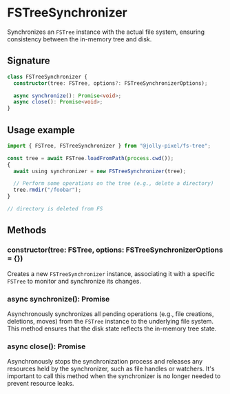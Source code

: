 # FSTreeSynchronizer

Synchronizes an `FSTree` instance with the actual file system, ensuring consistency between the in-memory tree and disk.

## Signature

```typescript
class FSTreeSynchronizer {
  constructor(tree: FSTree, options?: FSTreeSynchronizerOptions);

  async synchronize(): Promise<void>;
  async close(): Promise<void>;
}
```

## Usage example

```typescript
import { FSTree, FSTreeSynchronizer } from "@jolly-pixel/fs-tree";

const tree = await FSTree.loadFromPath(process.cwd());
{
  await using synchronizer = new FSTreeSynchronizer(tree);

  // Perform some operations on the tree (e.g., delete a directory)
  tree.rmdir("/foobar");
}

// directory is deleted from FS
```

## Methods

### constructor(tree: FSTree, options: FSTreeSynchronizerOptions = {})

Creates a new `FSTreeSynchronizer` instance, associating it with a specific `FSTree` to monitor and synchronize its changes.

### async synchronize(): Promise<void>

Asynchronously synchronizes all pending operations (e.g., file creations, deletions, moves) from the `FSTree` instance to the underlying file system. This method ensures that the disk state reflects the in-memory tree state.

### async close(): Promise<void>

Asynchronously stops the synchronization process and releases any resources held by the synchronizer, such as file handles or watchers. It's important to call this method when the synchronizer is no longer needed to prevent resource leaks.

